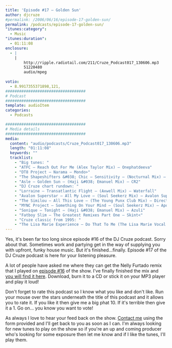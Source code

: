 ```yaml
---
title: 'Episode #17 – Golden Sun'
author: djcruze
#permalink: /2006/06/16/episode-17-golden-sun/
permalink: /podcasts/episode-17-golden-sun/
"itunes:category":
  - Music
"itunes:duration":
  - 01:11:08
enclosure:
  - |
    |
        http://ripple.radiotail.com/211/Cruze_Podcast017_130606.mp3
        51220480
        audio/mpeg
        
votio:
  - 8.9917355371898,121,
###################################
# Podcast
###################################
template: audioItem
categories:
  - Podcasts

###################################
# Media details
###################################
media:
  content: "audio/podcasts/Cruze_Podcast017_130606.mp3"
  length: "01:11:08"
  keywords: ""
  tracklist:
    - "Big tunes: "
    - "ATFC – Reach Out For Me (Alex Taylor Mix) – Onephatdeeva"
    - "DT8 Project – Narama – Mondo>"
    - "The Shapeshifters &#038; Chic – Sensitivity – (Nocturnal Mix) – Positiva"
    - "Asle – Golden Sun – (Haji &#038; Emanuel Mix) – CR2"
    - "DJ Cruze chart rundown: "
    - "Lorraine – Transatlantic Flight – (Axwell Mix) – Waterfall"
    - "Avalon Superstar – All My Love – (Soul Seekerz Mix) – Avalon Superstar"
    - "The Similou – All This Love – (The Young Punx Club Mix) – Direction"
    - "MYNC Project – Something On Your Mind – (Soul Seekerz Mix) – Apollo"
    - "Sonique – Tonight – (Haji &#038; Emanuel Mix) – Azuli"
    - "Fatboy Slim – The Greatest Remixes Part One – Skint<"
    - "Cruze classic from 1995: "
    - "The Lisa Marie Experience – Do That To Me (The Lisa Marie Vocal Experience Mix Part 1) – White label"
---
```

Yes, it's been far too long since episode #16 of the DJ Cruze podcast. Sorry about that. Sometimes work and partying get in the way of supplying you with upfront, funky house music. But it's finished&#8230;finally. Episode #17 of the DJ Cruze podcast is here for your listening pleasure.

A lot of people have asked me where they can get the Nelly Furtado remix that I played on [episode #16][3] of the show. I've finally finished the mix and [you will find it here][4]. Download, burn it to a CD or stick it on your MP3 player and play it loud!

Don't forget to rate this podcast so I know what you like and don't like. Run your mouse over the stars underneath the title of this podcast and it allows you to rate it. If you like it then give me a big phat 10. If it's terrible then give it a 1. Go on&#8230; you know you want to vote!

As always I love to hear your feed back on the show. [Contact me][5] using the form provided and I'll get back to you as soon as I can. I'm always looking for new tunes to play on the show so if you're an up and coming producer who's looking for some exposure then let me know and if I like the tunes, I'll play them.

 [1]: http://ripple.radiotail.com/211/Cruze_Podcast017_130606.mp3
 [2]: http://www.djcruze.co.uk/cms/podcasts/feed/rss2
 [3]: http://www.djcruze.co.uk/cms/2006/05/22/episode-16-renegade-master/
 [4]: http://www.djcruze.co.uk/cms/2006/06/09/nelly-furtado-man-eater-dj-cruze-funkfinders-remix-part-ii/
 [5]: http://www.djcruze.co.uk/cms/contact/